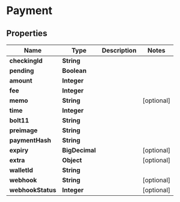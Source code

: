 

# Payment


## Properties

| Name | Type | Description | Notes |
|------------ | ------------- | ------------- | -------------|
|**checkingId** | **String** |  |  |
|**pending** | **Boolean** |  |  |
|**amount** | **Integer** |  |  |
|**fee** | **Integer** |  |  |
|**memo** | **String** |  |  [optional] |
|**time** | **Integer** |  |  |
|**bolt11** | **String** |  |  |
|**preimage** | **String** |  |  |
|**paymentHash** | **String** |  |  |
|**expiry** | **BigDecimal** |  |  [optional] |
|**extra** | **Object** |  |  [optional] |
|**walletId** | **String** |  |  |
|**webhook** | **String** |  |  [optional] |
|**webhookStatus** | **Integer** |  |  [optional] |



